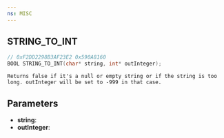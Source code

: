 ```yaml
---
ns: MISC
---
```

## STRING_TO_INT

```c
// 0xF2DD2298B3AF23E2 0x590A8160
BOOL STRING_TO_INT(char* string, int* outInteger);
```

```
Returns false if it's a null or empty string or if the string is too long. outInteger will be set to -999 in that case.
```

## Parameters
* **string**:
* **outInteger**:
